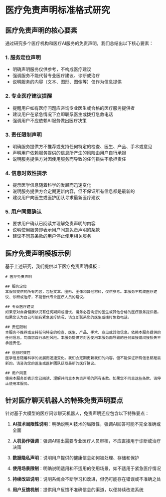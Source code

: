 # 医疗免责声明标准格式研究

## 医疗免责声明的核心要素

通过研究多个医疗机构和医疗AI服务的免责声明，我们总结出以下核心要素：

### 1. 服务定位声明
- 明确声明服务仅供参考，不构成医疗建议
- 强调服务不能代替专业医疗建议、诊断或治疗
- 说明服务的内容（文本、图形、图像等）仅作为信息提供

### 2. 专业医疗建议提醒
- 提醒用户如有医疗问题应咨询专业医生或合格的医疗服务提供者
- 建议用户在紧急情况下立即联系医生或拨打急救电话
- 强调用户不应依赖AI服务做出医疗决策

### 3. 责任限制声明
- 明确服务提供方不推荐或支持任何特定的检查、医生、产品、手术或意见
- 声明用户依赖服务提供的信息所产生的风险由用户自行承担
- 说明服务提供方对因使用服务而导致的任何损失不承担责任

### 4. 信息时效性提示
- 提示医学信息随着科学的发展而迅速变化
- 说明服务提供方会定期更新内容，但不保证所有信息都是最新的
- 建议用户向医生或医护团队寻求最新医疗建议

### 5. 用户同意确认
- 要求用户确认已阅读并理解免责声明的内容
- 说明使用服务即表示用户同意免责声明的条款
- 建议不同意条款的用户停止使用相关服务

## 医疗免责声明模板示例

基于上述研究，我们提供以下医疗免责声明模板：

```
# 医疗免责声明

## 服务定位
本服务提供的所有内容，包括文本、图形、图像和其他材料，仅供参考。本服务不构成医疗建议、诊断或治疗，不能替代专业医疗人员的建议。

## 专业医疗建议
如果您对自身健康状况有任何疑问或担忧，请务必咨询您的医生或其他合格的医疗服务提供者。如果您认为自己可能有紧急医疗情况，请立即联系您的医生或拨打急救电话。

## 责任限制
本服务不推荐或支持任何特定的检查、医生、产品、手术、意见或其他信息。依赖本服务提供的任何信息，均由您自行承担风险。本服务提供方对因使用本服务而导致的任何直接或间接损失不承担责任。

## 信息时效性
医学信息随着科学的发展而迅速变化。我们会定期更新我们的内容，但不能保证所有信息都是最新的。请咨询您的医生或医护团队获取最新的医疗建议。

## 用户同意
使用本服务即表示您已阅读、理解并同意本免责声明的所有条款。如果您不同意这些条款，请停止使用本服务。
```

## 针对医疗聊天机器人的特殊免责声明要点

针对基于大模型的医疗问诊聊天机器人，免责声明还应包含以下特殊要点：

1. **AI技术局限性说明**：明确说明AI技术的局限性，强调AI回答可能不完全准确或全面

2. **人机协作强调**：强调AI输出需要专业医疗人员审核，不应直接用于诊断或治疗决策

3. **数据隐私声明**：说明用户提供的健康信息如何被处理、存储和保护

4. **使用场景限制**：明确说明适用和不适用的使用场景，如不适用于紧急医疗情况

5. **持续改进说明**：说明系统会不断学习和改进，但仍可能存在错误或不准确之处

6. **用户反馈机制**：提供用户反馈不准确信息的渠道，以便持续改进系统
